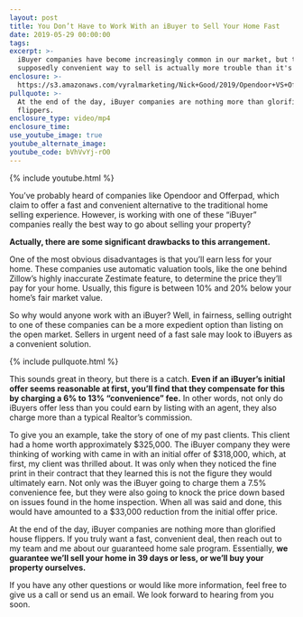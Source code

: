 ```yaml
---
layout: post
title: You Don’t Have to Work With an iBuyer to Sell Your Home Fast
date: 2019-05-29 00:00:00
tags:
excerpt: >-
  iBuyer companies have become increasingly common in our market, but this
  supposedly convenient way to sell is actually more trouble than it's worth.
enclosure: >-
  https://s3.amazonaws.com/vyralmarketing/Nick+Good/2019/Opendoor+VS+Offerpad+VS+Zillow+Offers+-+Is+It+Worth+it+to+YOU+To+Sell+To+Them_.mp4
pullquote: >-
  At the end of the day, iBuyer companies are nothing more than glorified house
  flippers.
enclosure_type: video/mp4
enclosure_time:
use_youtube_image: true
youtube_alternate_image:
youtube_code: bVhVvYj-rO0
---
```


{% include youtube.html %}

You’ve probably heard of companies like Opendoor and Offerpad, which claim to offer a fast and convenient alternative to the traditional home selling experience. However, is working with one of these “iBuyer” companies really the best way to go about selling your property?

**Actually, there are some significant drawbacks to this arrangement.&nbsp;**

One of the most obvious disadvantages is that you’ll earn less for your home. These companies use automatic valuation tools, like the one behind Zillow’s highly inaccurate Zestimate feature, to determine the price they’ll pay for your home. Usually, this figure is between 10% and 20% below your home’s fair market value.

So why would anyone work with an iBuyer? Well, in fairness, selling outright to one of these companies can be a more expedient option than listing on the open market. Sellers in urgent need of a fast sale may look to iBuyers as a convenient solution.

{% include pullquote.html %}

This sounds great in theory, but there is a catch. **Even if an iBuyer’s initial offer seems reasonable at first, you’ll find that they compensate for this by charging a 6% to 13% “convenience” fee.** In other words, not only do iBuyers offer less than you could earn by listing with an agent, they also charge more than a typical Realtor’s commission.

To give you an example, take the story of one of my past clients. This client had a home worth approximately $325,000. The iBuyer company they were thinking of working with came in with an initial offer of $318,000, which, at first, my client was thrilled about. It was only when they noticed the fine print in their contract that they learned this is not the figure they would ultimately earn. Not only was the iBuyer going to charge them a 7.5% convenience fee, but they were also going to knock the price down based on issues found in the home inspection. When all was said and done, this would have amounted to a $33,000 reduction from the initial offer price.

At the end of the day, iBuyer companies are nothing more than glorified house flippers. If you truly want a fast, convenient deal, then reach out to my team and me about our guaranteed home sale program. Essentially, **we guarantee we’ll sell your home in 39 days or less, or we’ll buy your property ourselves.&nbsp;**

If you have any other questions or would like more information, feel free to give us a call or send us an email. We look forward to hearing from you soon.